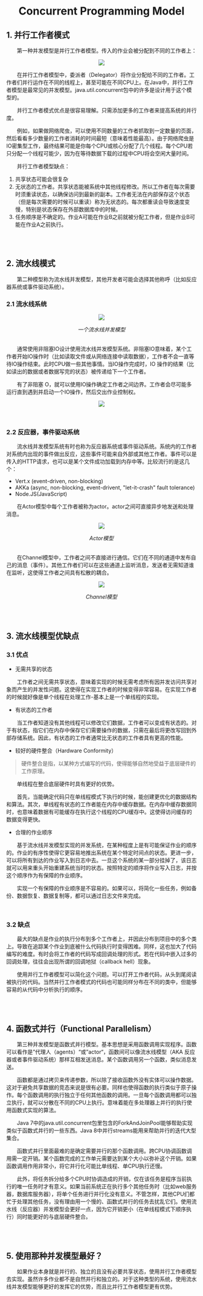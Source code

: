 # <center>Concurrent Programming Model</center>



## 1. 并行工作者模式
&#12288;&#12288;第一种并发模型是并行工作者模型。传入的作业会被分配到不同的工作者上：

<p align="center">
  <img src="./Images/model1.png"/>
</p>

&#12288;&#12288;在并行工作者模型中，委派者（Delegator）将作业分配给不同的工作者。工作者们并行运作在不同的线程上，甚至可能在不同CPU上。在Java中，并行工作者模型是最常见的并发模型。java.util.concurrent包中的许多是设计用于这个模型的。

&#12288;&#12288;并行工作者模式优点是很容易理解。只需添加更多的工作者来提高系统的并行度。

&#12288;&#12288;例如，如果做网络爬虫，可以使用不同数量的工作者抓取到一定数量的页面，然后看看多少数量的工作者消耗的时间最短（意味着性能最高）。由于网络爬虫是IO密集型工作，最终结果可能是你每个CPU或核心分配了几个线程。每个CPU若只分配一个线程可能少，因为在等待数据下载的过程中CPU将会空闲大量时间。

&#12288;&#12288;并行工作者模型缺点：
1. 共享状态可能会很复杂
2. 无状态的工作者。共享状态能被系统中其他线程修改。所以工作者在每次需要时须重读状态，以确保访问到最新的副本。工作者无法在内部保存这个状态（但是每次需要的时候可以重读）称为无状态的。每次都重读会导致速度变慢，特别是状态保存在外部数据库中的时候。
3. 任务顺序是不确定的。作业A可能在作业B之前就被分配工作者，但是作业B可能在作业A之前执行。

<br></br>



## 2. 流水线模式
&#12288;&#12288;第二种模型称为流水线并发模型，其他开发者可能会选择其他称呼（比如反应器系统或事件驱动系统）。

### 2.1 流水线系统
<p align="center">
  <img src="./Images/model2.png"/>
</p>

<center><i>一个流水线并发模型</i></center>

<br>

&#12288;&#12288;通常使用非阻塞IO设计使用流水线并发模型系统。非阻塞IO意味着，某个工作者开始IO操作时（比如读取文件或从网络连接中读取数据），工作者不会一直等待IO操作结束。此时CPU做一些其他事情。当IO操作完成时，IO 操作的结果（比如读出的数据或者数据写完的状态）被传递给下一个工作者。

&#12288;&#12288;有了非阻塞 O，就可以使用IO操作确定工作者之间边界。工作者会尽可能多运行直到遇到并启动一个IO操作，然后交出作业控制权。

<p align="center">
  <img src="./Images/model3.png"/>
</p>

<br>


### 2.2 反应器，事件驱动系统
&#12288;&#12288;流水线并发模型系统有时也称为反应器系统或事件驱动系统。系统内的工作者对系统内出现的事件做出反应，这些事件可能来自外部或其他工作者。事件可以是传入的HTTP请求，也可以是某个文件成功加载到内存中等。比较流行的是这几个：

* Vert.x (event-driven, non-blocking)
* AKKa (async, non-blocking, event-drivent, "let-it-crash" fault tolerance)
* Node.JS(JavaScript)

&#12288;&#12288;在Actor模型中每个工作者被称为actor。actor之间可直接异步地发送和处理消息。

<p align="center">
  <img src="./Images/actor1.png"/>
</p>

<center><i>Actor模型</i></center>

<br>

&#12288;&#12288;在Channel模型中，工作者之间不直接进行通信。它们在不同的通道中发布自己的消息（事件）。其他工作者们可以在这些通道上监听消息，发送者无需知道谁在监听，这使得工作者之间具有松散的耦合。

<p align="center">
  <img src="./Images/channel1.png"/>
</p>

<center><i>Channel模型</i></center>

<br></br>



## 3. 流水线模型优缺点
### 3.1 优点

* 无需共享的状态

&#12288;&#12288;工作者之间无需共享状态，意味着实现的时候无需考虑所有因并发访问共享对象而产生的并发性问题。这使得在实现工作者的时候变得非常容易。在实现工作者的时候就好像是单个线程在处理工作-基本上是一个单线程的实现。

* 有状态的工作者

&#12288;&#12288;当工作者知道没有其他线程可以修改它们数据，工作者可以变成有状态的。对于有状态，指它们在内存中保存它们需要操作的数据，只需在最后将更改写回到外部存储系统。因此，有状态的工作者通常比无状态的工作者具有更高的性能。

* 较好的硬件整合（Hardware Conformity）

> 硬件整合是指，以某种方式编写的代码，使得能够自然地受益于底层硬件的工作原理。

&#12288;&#12288;单线程在整合底层硬件时具有更好的优势。

&#12288;&#12288;首先，当能确定代码只在单线程模式下执行的时候，能创建更优化的数据结构和算法。其次，单线程有状态的工作者能在内存中缓存数据。在内存中缓存数据同时，也意味着数据有可能缓存在执行这个线程的CPU缓存中。这使得访问缓存的数据变得更快。

* 合理的作业顺序

&#12288;&#12288;基于流水线并发模型实现的并发系统，在某种程度上是有可能保证作业的顺序的。作业的有序性使得它更容易地推出系统在某个特定时间点的状态。更进一步，可以将所有到达的作业写入到日志中去。一旦这个系统的某一部分挂掉了，该日志就可以用来重头开始重建系统当时的状态。按照特定的顺序将作业写入日志，并按这个顺序作为有保障的作业顺序。

&#12288;&#12288;实现一个有保障的作业顺序是不容易的。如果可以，将简化一些任务，例如备份、数据恢复、数据复制等，都可以通过日志文件来完成。

<br>


### 3.2 缺点
&#12288;&#12288;最大的缺点是作业的执行分布到多个工作者上，并因此分布到项目中的多个类上。导致在追踪某个作业到底被什么代码执行时变得困难。同样，这也加大了代码编写的难度。有时会将工作者的代码写成回调处理的形式。若在代码中嵌入过多的回调处理，往往会出现所谓的回调地狱（callback hell）现象。

&#12288;&#12288;使用并行工作者模型可以简化这个问题。可以打开工作者代码，从头到尾阅读被执行的代码。当然并行工作者模式的代码也可能同样分布在不同的类中，但能够容易的从代码中分析执行的顺序。

<br></br>



## 4. 函数式并行（Functional Parallelism）
&#12288;&#12288;第三种并发模型是函数式并行模型。基本思想是采用函数调用实现程序。函数可以看作是”代理人（agents）“或”actor“，函数间可以像流水线模型（AKA 反应器或者事件驱动系统）那样互相发送消息。某个函数调用另一个函数，类似消息发送。

&#12288;&#12288;函数都是通过拷贝来传递参数，所以除了接收函数外没有实体可以操作数据。这对于避免共享数据的竞态来说是很有必要。同样也使得函数的执行类似于原子操作。每个函数调用的执行独立于任何其他函数的调用。一旦每个函数调用都可以独立执行，就可以分散在不同的CPU上执行。意味着能在多处理器上并行的执行使用函数式实现的算法。

&#12288;&#12288;Java 7中的java.util.concurrent包里包含的ForkAndJoinPool能够帮助实现类似于函数式并行的一些东西。Java 8中并行streams能用来帮助并行的迭代大型集合。

&#12288;&#12288;函数式并行里面最难的是确定需要并行的那个函数调用。跨CPU协调函数调用需一定开销。某个函数完成的工作单元需要达到某个大小以弥补这个开销。如果函数调用作用非常小，将它并行化可能比单线程、单CPU执行还慢。

&#12288;&#12288;此外，将任务拆分给多个CPU时协调造成的开销，仅在该任务是程序当前执行的唯一任务时才有意义。如果当前系统正在执行多个其他任务时（比如web服务器，数据库服务器），将单个任务进行并行化没有意义。不管怎样，其他CPU们都忙于处理其他任务，没有理由用一个慢的、函数式并行的任务去扰乱它们。使用流水线（反应器）并发模型会更好一点，因为它开销更小（在单线程模式下顺序执行）同时能更好的与底层硬件整合。

<br></br>



## 5. 使用那种并发模型最好？
&#12288;&#12288;如果作业本身就是并行的、独立的且没有必要共享状态，使用并行工作者模型去实现。虽然许多作业都不是自然并行和独立的。对于这种类型的系统，使用流水线并发模型能够更好的发挥它的优势，而且比并行工作者模型更有优势。
